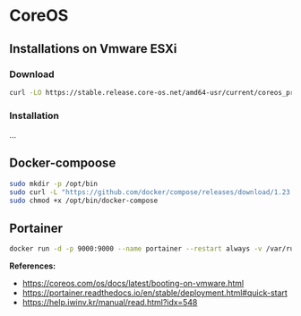 # CoreOS

## Installations on Vmware ESXi

### Download

```sh
curl -LO https://stable.release.core-os.net/amd64-usr/current/coreos_production_vmware_ova.ova
```

### Installation

...

## Docker-compoose

```sh
sudo mkdir -p /opt/bin
sudo curl -L "https://github.com/docker/compose/releases/download/1.23.2/docker-compose-$(uname -s)-$(uname -m)" -o /opt/bin/docker-compose
sudo chmod +x /opt/bin/docker-compose
```

## Portainer

```sh
docker run -d -p 9000:9000 --name portainer --restart always -v /var/run/docker.sock:/var/run/docker.sock -v portainer_data:/data portainer/portainer
```

**References:**

* https://coreos.com/os/docs/latest/booting-on-vmware.html
* https://portainer.readthedocs.io/en/stable/deployment.html#quick-start
* https://help.iwinv.kr/manual/read.html?idx=548
